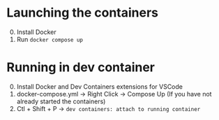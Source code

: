 # Launching the containers
0. Install Docker
1. Run `docker compose up`

# Running in dev container
0. Install Docker and Dev Containers extensions for VSCode
1. docker-compose.yml -> Right Click -> Compose Up (If you have not already started the containers)
2. Ctl + Shift + P -> `dev containers: attach to running container`
